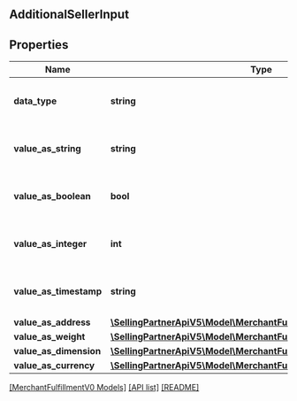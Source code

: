 ## AdditionalSellerInput

## Properties

Name | Type | Description | Notes
------------ | ------------- | ------------- | -------------
**data_type** | **string** | The data type of the additional information. | [optional]
**value_as_string** | **string** | The value when the data type is string. | [optional]
**value_as_boolean** | **bool** | The value when the data type is boolean. | [optional]
**value_as_integer** | **int** | The value when the data type is integer. | [optional]
**value_as_timestamp** | **string** | A timestamp in ISO 8601 format. | [optional]
**value_as_address** | [**\SellingPartnerApiV5\Model\MerchantFulfillmentV0\Address**](Address.md) |  | [optional]
**value_as_weight** | [**\SellingPartnerApiV5\Model\MerchantFulfillmentV0\Weight**](Weight.md) |  | [optional]
**value_as_dimension** | [**\SellingPartnerApiV5\Model\MerchantFulfillmentV0\Length**](Length.md) |  | [optional]
**value_as_currency** | [**\SellingPartnerApiV5\Model\MerchantFulfillmentV0\CurrencyAmount**](CurrencyAmount.md) |  | [optional]

[[MerchantFulfillmentV0 Models]](../) [[API list]](../../Api) [[README]](../../../README.md)
